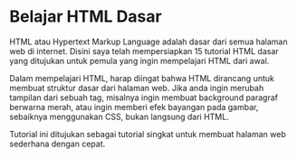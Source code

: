 # Belajar HTML Dasar

HTML atau Hypertext Markup Language adalah dasar dari semua halaman web di internet. Disini saya telah mempersiapkan 15 tutorial HTML dasar yang ditujukan untuk pemula yang ingin mempelajari HTML dari awal.

Dalam mempelajari HTML, harap diingat bahwa HTML dirancang untuk membuat struktur dasar dari halaman web. Jika anda ingin merubah tampilan dari sebuah tag, misalnya ingin membuat background paragraf berwarna merah, atau ingin memberi efek bayangan pada gambar, sebaiknya menggunakan CSS, bukan langsung dari HTML.

Tutorial ini ditujukan sebagai tutorial singkat untuk membuat halaman web sederhana dengan cepat.
